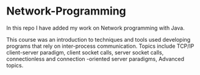 # Network-Programming

In this repo I have added my work on Network programming with Java.


This course was an introduction to techniques and tools used developing programs
that rely on inter-process communication. Topics include TCP/IP client-server 
paradigm, client socket calls, server socket calls, connectionless and connection
-oriented server paradigms, Advanced topics.
